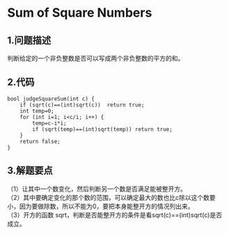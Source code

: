  Sum of Square Numbers
=====
1.问题描述
----

判断给定的一个非负整数是否可以写成两个非负整数的平方的和。<br>

2.代码
----

```
bool judgeSquareSum(int c) {
    if (sqrt(c)==(int)sqrt(c))  return true;
    int temp=0;
    for (int i=1; i<c/i; i++) {
        temp=c-i*i;
        if (sqrt(temp)==(int)sqrt(temp)) return true;
    }
    return false;
}
```

3.解题要点
-------
（1）让其中一个数变化，然后判断另一个数是否满足能被整开方。<br>
（2）其中要确定变化的那个数的范围，可以确定最大的数也比c除以这个数要小，因为要做除数，所以不能为0，要把本身能整开方的情况列出来。<br>
（3）开方的函数 sqrt，判断是否能整开方的条件是看sqrt(c)==(int)sqrt(c)是否成立。<br>
